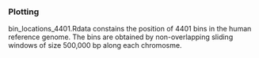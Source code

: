 ### Plotting
bin_locations_4401.Rdata constains the position of 4401 bins in the human reference genome.
The bins are obtained by non-overlapping sliding windows of size 500,000 bp along each chromosme.
